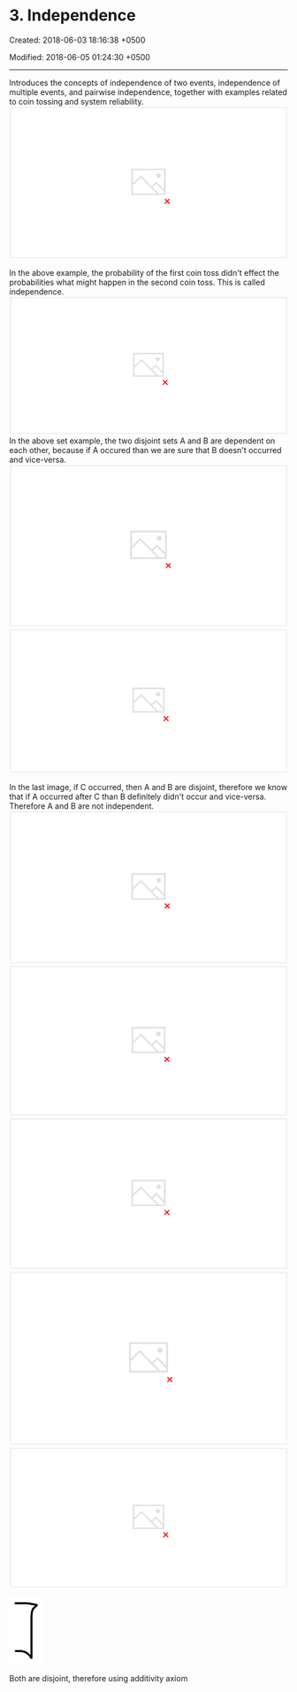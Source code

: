 # 3. Independence

Created: 2018-06-03 18:16:38 +0500

Modified: 2018-06-05 01:24:30 +0500

---

Introduces the concepts of independence of two events, independence of multiple events, and pairwise independence, together with examples related to coin tossing and system reliability.
![image](media/Intro-Syllabus_3.-Independence-image1.png)

In the above example, the probability of the first coin toss didn't effect the probabilities what might happen in the second coin toss. This is called independence.
![image](media/Intro-Syllabus_3.-Independence-image2.png)
In the above set example, the two disjoint sets A and B are dependent on each other, because if A occured than we are sure that B doesn't occurred and vice-versa.
![image](media/Intro-Syllabus_3.-Independence-image3.png)
![image](media/Intro-Syllabus_3.-Independence-image4.png)

In the last image, if C occurred, then A and B are disjoint, therefore we know that if A occurred after C than B definitely didn't occur and vice-versa. Therefore A and B are not independent.
![image](media/Intro-Syllabus_3.-Independence-image5.png)
![image](media/Intro-Syllabus_3.-Independence-image6.png)
![image](media/Intro-Syllabus_3.-Independence-image7.png)
![image](media/Intro-Syllabus_3.-Independence-image8.png)
![image](media/Intro-Syllabus_3.-Independence-image9.png)

![image](media/Intro-Syllabus_3.-Independence-image10.png)

Both are disjoint, therefore using additivity axiom
